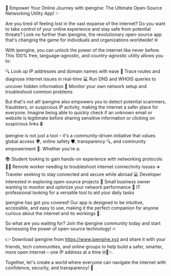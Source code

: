 🌟 Empower Your Online Journey with ipengine: The Ultimate Open-Source Networking Utility App! ✨

Are you tired of feeling lost in the vast expanse of the internet? Do you want to take control of your online experience and stay safe from potential threats? Look no further than ipengine, the revolutionary open-source app that's changing the game for individuals and organizations worldwide! 🌐

With ipengine, you can unlock the power of the internet like never before. This 100% free, language-agnostic, and country-agnostic utility allows you to:

🔍 Look up IP addresses and domain names with ease
📍 Trace routes and diagnose internet issues in real-time
💻 Run DNS and WHOIS queries to uncover hidden information
👀 Monitor your own network setup and troubleshoot common problems

But that's not all! ipengine also empowers you to detect potential scammers, fraudsters, or suspicious IP activity, making the internet a safer place for everyone. Imagine being able to quickly check if an unknown email or website is legitimate before sharing sensitive information or clicking on suspicious links 🔒

ipengine is not just a tool – it's a community-driven initiative that values global access 🌍, online safety 🛡️, transparency 🔍, and community empowerment 👥. Whether you're a:

📚 Student looking to gain hands-on experience with networking protocols
🏃‍♂️ Remote worker needing to troubleshoot internet connectivity issues
✈️ Traveler seeking to stay connected and secure while abroad
💻 Developer interested in exploring open-source projects
🏢 Small business owner wanting to monitor and optimize your network performance
🔧 IT professional looking for a versatile tool to aid your daily tasks

ipengine has got you covered! Our app is designed to be intuitive, accessible, and easy to use, making it the perfect companion for anyone curious about the internet and its workings 📡.

So what are you waiting for? Join the ipengine community today and start harnessing the power of open-source technology! 🔥

👉 Download ipengine from https://www.ipengine.xyz and share it with your friends, tech communities, and online groups to help build a safer, smarter, more open internet – one IP address at a time 🌐🚀✨.

Together, let's create a world where everyone can navigate the internet with confidence, security, and transparency! 💪